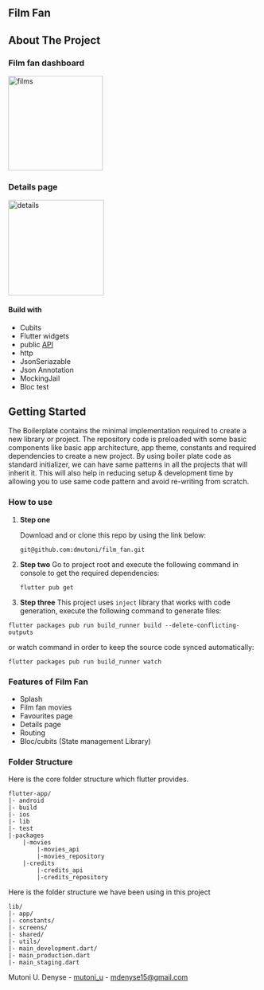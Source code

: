 
  
  

## Film Fan
  

## About The Project

  
### Film fan dashboard

 <img width="190" alt="films" src="https://user-images.githubusercontent.com/73523419/174406280-884b1eb7-ab50-4b68-ab44-2b4f1beda41f.PNG">


### Details page

  
<img width="192" alt="details" src="https://user-images.githubusercontent.com/73523419/174406299-ee8de1f6-bbdd-4ad2-ac86-8ef163cac644.PNG">

#### Build with

- Cubits
- Flutter widgets
- public [API](https://developers.themoviedb.org/)
- http
- JsonSeriazable
- Json Annotation
- MockingJail
- Bloc test 

## Getting Started

  

The Boilerplate contains the minimal implementation required to create a new library or project. The repository code is preloaded with some basic components like basic app architecture, app theme, constants and required dependencies to create a new project. By using boiler plate code as standard initializer, we can have same patterns in all the projects that will inherit it. This will also help in reducing setup & development time by allowing you to use same code pattern and avoid re-writing from scratch.

  

### How to use

 1. **Step one**

     Download and or clone this repo by using the link below:
		
    ``git@github.com:dmutoni/film_fan.git``
2. **Step two**
Go to project root and execute the following command in console to get the required dependencies:

    ``
flutter pub get
``
3. **Step three**
This project uses `inject` library that works with code generation, execute the following command to generate files:
````
flutter packages pub run build_runner build --delete-conflicting-outputs
````

or watch command in order to keep the source code synced automatically:

```
flutter packages pub run build_runner watch
```
 ### Features of Film Fan
 

 - Splash
 - Film fan movies
 - Favourites page
 - Details page
 - Routing
 - Bloc/cubits (State management Library)
 
 ### Folder Structure

Here is the core folder structure which flutter provides.

```
flutter-app/
|- android
|- build
|- ios
|- lib
|- test
|-packages
	|-movies
		|-movies_api
		|-movies_repository
	|-credits
		|-credits_api
		|-credits_repository
```
 Here is the folder structure we have been using in this project

```
lib/
|- app/
|- constants/
|- screens/
|- shared/
|- utils/
|- main_development.dart/
|- main_production.dart
|- main_staging.dart
```


Mutoni U. Denyse - [mutoni_u](https://twitter.com/mutoni_u) - [mdenyse15@gmail.com](mailto:mdenyse15@gmail.com)


